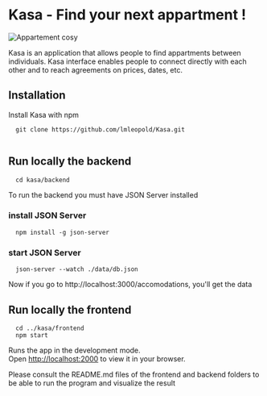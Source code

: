 # Kasa - Find your next appartment !

![Appartement cosy](https://s3-eu-west-1.amazonaws.com/course.oc-static.com/projects/front-end-kasa-project/accommodation-20-1.jpg)

Kasa is an application that allows people to find appartments between individuals. Kasa interface enables people to connect directly with each other and to reach agreements on prices, dates, etc.

## Installation

Install Kasa with npm

```
  git clone https://github.com/lmleopold/Kasa.git
 
```

## Run locally the backend

```
  cd kasa/backend

```
To run the backend you must have JSON Server installed

### install JSON Server

```
  npm install -g json-server

```

### start JSON Server

```
  json-server --watch ./data/db.json

```
Now if you go to http://localhost:3000/accomodations, you'll get the data

## Run locally the frontend

```
  cd ../kasa/frontend
  npm start

```
Runs the app in the development mode.\
Open [http://localhost:2000](http://localhost:2000) to view it in your browser.


Please consult the README.md files of the frontend and backend folders to be able to run the program and visualize the result